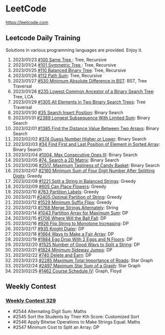 # LeetCode

https://leetcode.com

## Leetcode Daily Training

Solutions in various programming languages are provided. Enjoy it.

1. 2023/01/23 [#100 Same Tree ](https://github.com/LeetcodeRush/Leetcode/tree/main/Problems/01-Same-Tree): Tree, Recursive
2. 2023/01/24 [#101 Symmetric Tree ](https://github.com/LeetcodeRush/Leetcode/tree/main/Problems/02-Symmetric-Tree): Tree, Recursive
3. 2023/01/25 [#110 Balanced Binary Tree](https://github.com/LeetcodeRush/Leetcode/tree/main/Problems/03-Balanced-Binary-Tree): Tree, Recursive
4. 2023/01/26 [#112 Path Sum](https://github.com/LeetcodeRush/Leetcode/tree/main/Problems/04-Path-Sum): Tree, Recursive
5. 2023/01/27 [#530 Minimum Absolute Difference in BST](https://github.com/LeetcodeRush/Leetcode/tree/main/Problems/05-Minimum-Absolute-Difference-in-BST): BST, Tree Traversal
6. 2023/01/28 [#235 Lowest Common Ancestor of a Binary Search Tree](https://github.com/LeetcodeRush/Leetcode/tree/main/Problems/06-Lowest-Common-Ancestor-of-a-Binary-Search-Tree): Tree, LCA
7. 2023/01/29 [#1305 All Elements in Two Binary Search Trees](https://github.com/LeetcodeRush/Leetcode/tree/main/Problems/07-All-Elements-in-Two-Binary-Search-Trees): Tree Traversal
8. 2023/01/30 [#35 Search Insert Position](https://github.com/LeetcodeRush/Leetcode/tree/main/Problems/08-Search-Insert-Position): Binary Search
9. 2023/01/31 [#2389 Longest Subsequence With Limited Sum](https://github.com/LeetcodeRush/Leetcode/tree/main/Problems/09-Longest-Subsequence-With-Limited-Sum): Binary Search
10. 2023/02/01 [#1385 Find the Distance Value Between Two Arrays](https://github.com/LeetcodeRush/Leetcode/tree/main/Problems/10-Find-the-Distance-Value-Between-Two-Arrays): Binary Search
11. 2023/02/02 [#374 Guess Number Higher or Lower](https://github.com/LeetcodeRush/Leetcode/tree/main/Problems/11-Guess-Number-Higher-or-Lower): Binary Search
12. 2023/02/03 [#34 Find First and Last Position of Element in Sorted Array](https://github.com/LeetcodeRush/Leetcode/tree/main/Problems/12-Find-First-and-Last-Position-of-Element-in-Sorted-Array): Binary Search
13. 2023/02/04 [#1004. Max Consecutive Ones III](https://github.com/LeetcodeRush/Leetcode/tree/main/Problems/13-Max-Consecutive-Ones-III): Binary Search
14. 2023/02/05 [#74. Search a 2D Matrix](https://github.com/LeetcodeRush/Leetcode/tree/main/Problems/14-Search-a-2D-Matrix): Binary Search
15. 2023/02/06 [#2517. Maximum Tastiness of Candy Basket](https://github.com/LeetcodeRush/Leetcode/tree/main/Problems/15-Maximum-Tastiness-of-Candy-Basket): Binary Search
16. 2023/02/07 [#2160 Minimum Sum of Four Digit Number After Splitting Digits](https://github.com/LeetcodeRush/Leetcode/tree/main/Problems/16-Minimum-Sum-of-Four-Digit-Number-After-Splitting-Digits): Greedy
17. 2023/02/08 [#1221 Split a String in Balanced Strings](https://github.com/LeetcodeRush/Leetcode/tree/main/Problems/17-Split-a-String-in-Balanced-Strings): Greedy
18. 2023/02/09 [#605 Can Place Flowers](https://github.com/LeetcodeRush/Leetcode/tree/main/Problems/18-Can-Place-Flowers): Greedy
19. 2023/02/10 [#763 Partition Labels](https://github.com/LeetcodeRush/Leetcode/tree/main/Problems/19-Partition-Labels): Greedy
20. 2023/02/11 [#2405 Optimal Partition of String](https://github.com/LeetcodeRush/Leetcode/tree/main/Problems/20-Optimal-Partition-of-String): Greedy
21. 2023/02/12 [#1529 Minimum Suffix Flips](https://github.com/LeetcodeRush/Leetcode/tree/main/Problems/21-Minimum-Suffix-Flips): Greedy
22. 2023/02/13 [#1768 Merge Strings Alternately](https://github.com/LeetcodeRush/Leetcode/tree/main/Problems/22-Merge-Strings-Alternately): String
23. 2023/02/14 [#1043 Partition Array for Maximum Sum](https://github.com/LeetcodeRush/Leetcode/tree/main/Problems/23-Partition-Array-for-Maximum-Sum): DP
24. 2023/02/15 [#1706 Where Will the Ball Fall](https://github.com/LeetcodeRush/Leetcode/tree/main/Problems/24-Where-Will-the-Ball-Fall): DP
25. 2023/02/16 [#926 Flip String to Monotone Increasing](https://github.com/LeetcodeRush/Leetcode/tree/main/Problems/25-Flip-String-to-Monotone-Increasing): DP
26. 2023/02/17 [#935 Knight Dialer](https://github.com/LeetcodeRush/Leetcode/tree/main/Problems/26-Knight-Dialer): DP
27. 2023/02/18 [#1664 Ways to Make a Fair Array](https://github.com/LeetcodeRush/Leetcode/tree/main/Problems/27-Ways-to-Make-a-Fair-Array): DP
28. 2023/02/19 [#1884 Egg Drop With 2 Eggs and N Floors](https://github.com/LeetcodeRush/Leetcode/tree/main/Problems/28-Egg-Drop-With-2-Eggs-and-N-Floors): DP
29. 2023/02/20 [#1525 Number of Good Ways to Split a String](https://github.com/LeetcodeRush/Leetcode/tree/main/Problems/29-Number-of-Good-Ways-to-Split-a-String): DP
30. 2023/02/21 [#1824 Minimum Sideway Jumps](https://github.com/LeetcodeRush/Leetcode/tree/main/Problems/30-Minimum-Sideway-Jumps): DP
31. 2023/02/22 [#740 Delete and Earn](https://github.com/LeetcodeRush/Leetcode/tree/main/Problems/31-Delete-and-Earn): DP
32. 2023/02/23 [#2285 Maximum Total Importance of Roads](): Star Graph
33. 2023/02/24 [#2497 Maximum Star Sum of a Graph](): Star Graph
34. 2023/02/25 [#1462 Course Schedule IV](): Graph, Floyd

## Weekly Contest

### [Weekly Contest 329](https://github.com/LeetcodeRush/Leetcode/tree/main/Problems/Weekly-Contest-329)
* #2544 Alternating Digit Sum: Maths
* #2545 Sort the Students by Their Kth Score: Customized Sort
* #2546 Apply Bitwise Operations to Make Strings Equal: Maths
* #2547 Minimum Cost to Split an Array: DP
